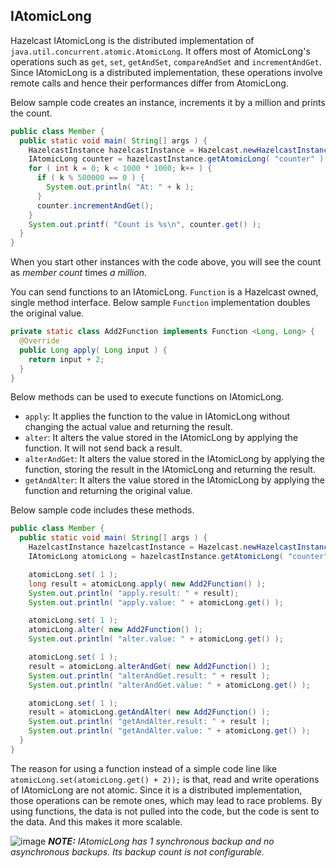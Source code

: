 
## IAtomicLong

Hazelcast IAtomicLong is the distributed implementation of `java.util.concurrent.atomic.AtomicLong`. It offers most of AtomicLong's operations such as `get`, `set`, `getAndSet`, `compareAndSet` and `incrementAndGet`. Since IAtomicLong is a distributed implementation, these operations involve remote calls and hence their performances differ from AtomicLong.


Below sample code creates an instance, increments it by a million and prints the count.

```java
public class Member {
  public static void main( String[] args ) {
    HazelcastInstance hazelcastInstance = Hazelcast.newHazelcastInstance(); 	
    IAtomicLong counter = hazelcastInstance.getAtomicLong( "counter" );
    for ( int k = 0; k < 1000 * 1000; k++ ) {
	  if ( k % 500000 == 0 ) {
	    System.out.println( "At: " + k );
      }
      counter.incrementAndGet();
    }
    System.out.printf( "Count is %s\n", counter.get() );
  }
}
```

When you start other instances with the code above, you will see the count as *member count* times *a million*.

You can send functions to an IAtomicLong. `Function` is a Hazelcast owned, single method interface. Below sample `Function` implementation doubles the original value.

```java
private static class Add2Function implements Function <Long, Long> { 
  @Override
  public Long apply( Long input ) { 
    return input + 2;
  }
}
```

Below methods can be used to execute functions on IAtomicLong.

- `apply`: It applies the function to the value in IAtomicLong without changing the actual value and returning the result.
- `alter`: It alters the value stored in the IAtomicLong by applying the function. It will not send back a result.
- `alterAndGet`: It alters the value stored in the IAtomicLong by applying the function, storing the result in the IAtomicLong and returning the result.
- `getAndAlter`: It alters the value stored in the IAtomicLong by applying the function and returning the original value.

Below sample code includes these methods.

```java
public class Member {
  public static void main( String[] args ) {
    HazelcastInstance hazelcastInstance = Hazelcast.newHazelcastInstance(); 		
    IAtomicLong atomicLong = hazelcastInstance.getAtomicLong( "counter" );

    atomicLong.set( 1 );
    long result = atomicLong.apply( new Add2Function() ); 		
    System.out.println( "apply.result: " + result); 		
    System.out.println( "apply.value: " + atomicLong.get() );

    atomicLong.set( 1 );
    atomicLong.alter( new Add2Function() ); 			
    System.out.println( "alter.value: " + atomicLong.get() );

    atomicLong.set( 1 );
    result = atomicLong.alterAndGet( new Add2Function() ); 		
    System.out.println( "alterAndGet.result: " + result ); 		
    System.out.println( "alterAndGet.value: " + atomicLong.get() );

    atomicLong.set( 1 );
    result = atomicLong.getAndAlter( new Add2Function() ); 		
    System.out.println( "getAndAlter.result: " + result ); 		
    System.out.println( "getAndAlter.value: " + atomicLong.get() );
  }
}
```

The reason for using a function instead of a simple code line like `atomicLong.set(atomicLong.get() + 2));` is that, read and write operations of IAtomicLong are not atomic. Since it is a distributed implementation, those operations can be remote ones, which may lead to race problems. By using functions, the data is not pulled into the code, but the code is sent to the data. And this makes it more scalable.

![image](images/NoteSmall.jpg) ***NOTE:*** *IAtomicLong has 1 synchronous backup and no asynchronous backups. Its backup count is not configurable.*

